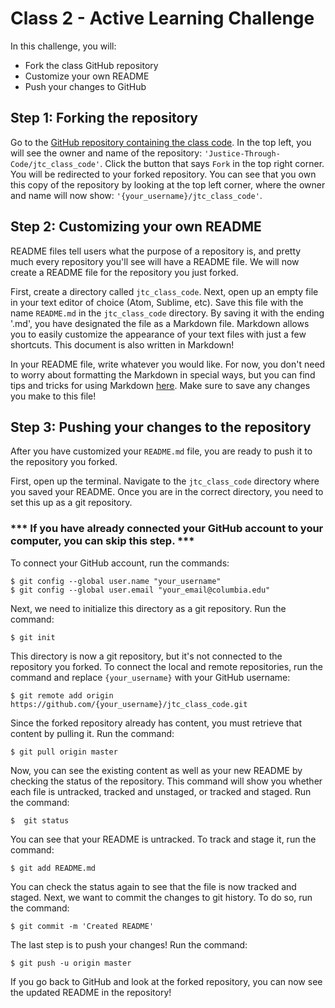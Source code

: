 # Class 2 - Active Learning Challenge

In this challenge, you will: 

* Fork the class GitHub repository
* Customize your own README
* Push your changes to GitHub

## Step 1: Forking the repository

Go to the [GitHub repository containing the class code](https://github.com/Justice-Through-Code/jtc_class_code). In the top left, you will see the owner and name of the repository: `'Justice-Through-Code/jtc_class_code'`. Click the button that says `Fork` in the top right corner. You will be redirected to your forked repository. You can see that you own this copy of the repository by looking at the top left corner, where the owner and name will now show: `'{your_username}/jtc_class_code'`.  

## Step 2: Customizing your own README

README files tell users what the purpose of a repository is, and pretty much every repository you'll see will have a README file. We will now create a README file for the repository you just forked.  

First, create a directory called `jtc_class_code`. Next, open up an empty file in your text editor of choice (Atom, Sublime, etc). Save this file with the name `README.md` in the `jtc_class_code` directory. By saving it with the ending '.md', you have designated the file as a Markdown file. Markdown allows you to easily customize the appearance of your text files with just a few shortcuts. This document is also written in Markdown!

In your README file, write whatever you would like. For now, you don't need to worry about formatting the Markdown in special ways, but you can find tips and tricks for using Markdown [here](https://www.markdownguide.org/cheat-sheet/). Make sure to save any changes you make to this file!

## Step 3: Pushing your changes to the repository

After you have customized your `README.md` file, you are ready to push it to the repository you forked. 

First, open up the terminal. Navigate to the `jtc_class_code` directory where you saved your README. Once you are in the correct directory, you need to set this up as a git repository. 

### *** If you have already connected your GitHub account to your computer, you can skip this step. ***
To connect your GitHub account, run the commands:
```
$ git config --global user.name "your_username"
$ git config --global user.email "your_email@columbia.edu"
```
Next, we need to initialize this directory as a git repository. Run the command:
```
$ git init
```
This directory is now a git repository, but it's not connected to the repository you forked. To connect the local and remote repositories, run the command and replace `{your_username}` with your GitHub username:

```
$ git remote add origin https://github.com/{your_username}/jtc_class_code.git
```

Since the forked repository already has content, you must retrieve that content by pulling it. Run the command:
```
$ git pull origin master
```

Now, you can see the existing content as well as your new README by checking the status of the repository. This command will show you whether each file is untracked, tracked and unstaged, or tracked and staged. Run the command:
```
$  git status
```
You can see that your README is untracked. To track and stage it, run the command:
```
$ git add README.md
```
You can check the status again to see that the file is now tracked and staged. Next, we want to commit the changes to git history. To do so, run the command:
```
$ git commit -m 'Created README'
```

The last step is to push your changes! Run the command:
```
$ git push -u origin master
```
If you go back to GitHub and look at the forked repository, you can now see the updated README in the repository!

